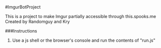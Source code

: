 #ImgurBotProject

This is a project to make Imgur partially accessible through this.spooks.me
Created by Randomguy and Kry

###Instructions

1. Use a js shell or the browser's console and run the contents of "run.js"
